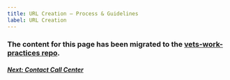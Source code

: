 ```yaml
---
title: URL Creation – Process & Guidelines
label: URL Creation
---
```


### The content for this page has been migrated to the <a href="https://github.com/department-of-veterans-affairs/vets-work-practices/blob/master/External-Contractors-Reviews/request-ia-review.md" target="_blank">vets-work-practices repo</a>.

<!--
The URL path is the component of the URL that follows the domain and directs the user to a specific file, or, page on the site. The path is made up of 1 or more directories, depending on how deep the page is within the site.

The path is primarily determined by the location of the file within the structure of the site – the information architecture.  However, the end of the path – the last directory or the file name – should be determined using the guidelines provide.

### Process/Governance

The URLs are primarily determined by the IA of the site and keyword identification.  

If your project requires the creation of a new content page, form/application or online tool, loop in IA on the project in the early phases for awareness and background.

Typical steps in determining a new URL:

1.	Define the IA
  * The IA determines where in the structure the page will live and defines the path of the URL.
  *	This process can, on occasion, require some user research, depending on the extent of the change.  Research methods may include card sorting, tree testing or user interviews.
2.	Define the Page Name
  * Collaboration between the IA, product and content team to determine page title.
  *	This will inform the labeling for the last directory in the URL path.
3.	Define the Linking Strategy
  *	Collaboration between IA and product/project team to determine how users will link to the new page.  
    *	Will item live in the primary navigation of the site?
    *	Where are all the entry points to the new page?
  *	This work can be done after the URL is determined, but can sometimes impact the original decision.

### Guidelines/Best Practices

  *	Use the page title as your guide, but you do not need to match it exactly.
  *	Use the most descriptive of all the keywords used on the page. Include only keywords that help the reader understand the point of the page.
  * Do not load or repeat keywords in the URL, the search engines will pick up other keywords through other elements on the page.  
  *	Don’t include words that don’t add meaning, such as “the” or “a.”
  *	Avoid repetition of words. In some cases it may naturally happen, but avoid where possible.
  *	URLs should be all lowercase.
  *	Use hyphens, not underscores. (Underscoring can change two words into one word, so “health care” becomes “healthcare.”)
  *	Keep folder/file names as short as possible without losing the meaning.

 ### Standard URL Formats

 For forms, use both the form number, as well as keywords from the form name.
  *	/form-1234-keywords-from-form-name
  *	Example:  https://www.vets.gov/pension/application/form-527EZ-veteran-pension   (This example is not live)

  More standards will be added as they are identified.
-->

<!-- Next Button -->
<a href='./contact-call-center'><div class="next-button"><h5 class="next-text">Next: Contact Call Center</h5></div></a>
